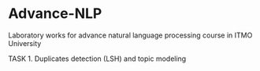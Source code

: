 # Advance-NLP
Laboratory works for advance natural language processing course in ITMO University

TASK 1. Duplicates detection (LSH) and topic modeling
